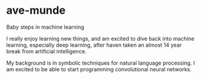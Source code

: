 # ave-munde
Baby steps in machine learning

I really enjoy learning new things, and am excited to dive back into machine learning, especially deep learning, after haven taken an almost 14 year break from artificial intelligence.

My background is in symbolic techniques for natural language processing. I am excited to be able to start programming convolutional neural networks.
